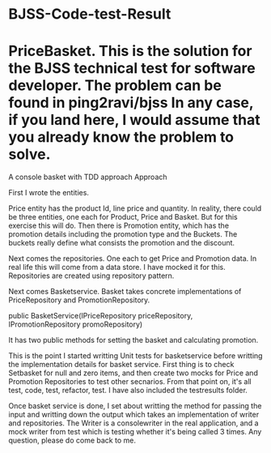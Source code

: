 BJSS-Code-test-Result
=====================
PriceBasket. This is the solution for the BJSS technical test for software developer. The problem can be found in ping2ravi/bjss
In any case, if you land here, I would assume that you already know the problem to solve.
=========
A console basket with TDD approach
Approach

First I wrote the entities.

Price entity has the product Id, line price and quantity. In reality, there could be three entities, one each for Product, Price and Basket. But for this exercise this will do.
Then there is Promotion entity, which has the promotion details including the promotion type and the Buckets. The buckets really define what consists the promotion and the discount.

Next comes the repositories. One each to get Price and Promotion data. In real life this will come from a data store. I have mocked it for this. Repositories are created using repository pattern.

Next comes Basketservice. Basket takes concrete implementations of PriceRepository and PromotionRepository.

public BasketService(IPriceRepository priceRepository, IPromotionRepository promoRepository)

It has two public methods for setting the basket and calculating promotion.

This is the point I started writting Unit tests for basketservice before writting the implementation details for basket service.
First thing is to check Setbasket for null and zero items, and then create two mocks for Price and Promotion Repositories to test other secnarios.
From that point on, it's all test, code, test, refactor, test. I have also included the testresults folder.

Once basket service is done, I set about writting the method for passing the input and writting down the output which takes an implementation of writer and repositories. The Writer is a consolewriter in the real application, and a mock writer from test which is testing whether it's being called 3 times.
Any question, please do come back to me.
